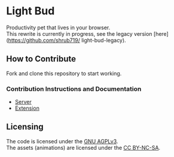 # Light Bud
Productivity pet that lives in your browser.  
This rewrite is currently in progress, see the legacy version [here](https://github.com/shrub719/
light-bud-legacy).

## How to Contribute

Fork and clone this repository to start working.

### Contribution Instructions and Documentation

- [Server](server/README.md)
- [Extension](extension/README.md)  
  
## Licensing

The code is licensed under the [GNU AGPLv3](https://spdx.org/licenses/AGPL-3.0-or-later.html).  
The assets (animations) are licensed under the [CC BY-NC-SA](https://creativecommons.org/licenses/by-nc-sa/4.0/).
<!-- TODO: add license to assets directory and link -->
